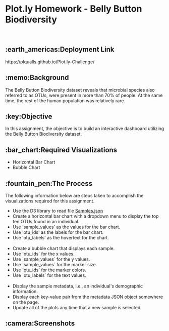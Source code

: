 <html>
<h1>Plot.ly Homework - Belly Button Biodiversity</h1>
<br>
<h2>:earth_americas:Deployment Link</h2>
https://plqualls.github.io/Plot.ly-Challenge/

<h2>:memo:Background</h2>
<p>The Belly Button Biodiversity dataset reveals that microbial species also referred to as OTUs, were present in more than 70% of people. At the same time, the rest of the human population was relatively rare.</p>

<h2>:key:Objective</h2>
<p>In this assignment, the objective is to build an interactive dashboard utilizing the Belly Button Biodiversity dataset.</p>

<h2>:bar_chart:Required Visualizations</h2>
<ul>
<li>Horizontal Bar Chart</li>
<li>Bubble Chart </li>
</ul>

<h2>:fountain_pen:The Process</h2>
<p> The following information below are steps taken to accomplish the visualizations required for this assignment.</p>
<ul>
<li>Use the D3 library to read file <a href="https://github.com/plqualls/Plot.ly-Challenge/blob/main/samples.json">Samples.json</a></li>
<li>Create a horizontal bar chart with a dropdown menu to display the top ten OTUs found in an individual.</li>
<li>Use 'sample_values' as the values for the bar chart.</li>
<li>Use 'otu_ids' as the labels for the bar chart.</li>
<li>Use 'otu_labels' as the hovertext for the chart.</li>
<br>
<li>Create a bubble chart that displays each sample.</li>
 <li>Use `otu_ids` for the x values.</li>
<li>Use `sample_values` for the y values.</li>
<li>Use `sample_values` for the marker size.</li>
<li>Use `otu_ids` for the marker colors.</li>
<li>Use `otu_labels` for the text values.</li>
<br>
<li>Display the sample metadata, i.e., an individual's demographic information.</li>
<li>Display each key-value pair from the metadata JSON object somewhere on the page.</li>
<li>Update all of the plots any time that a new sample is selected.</li>
</ul>

<h2>:camera:Screenshots</h2>
